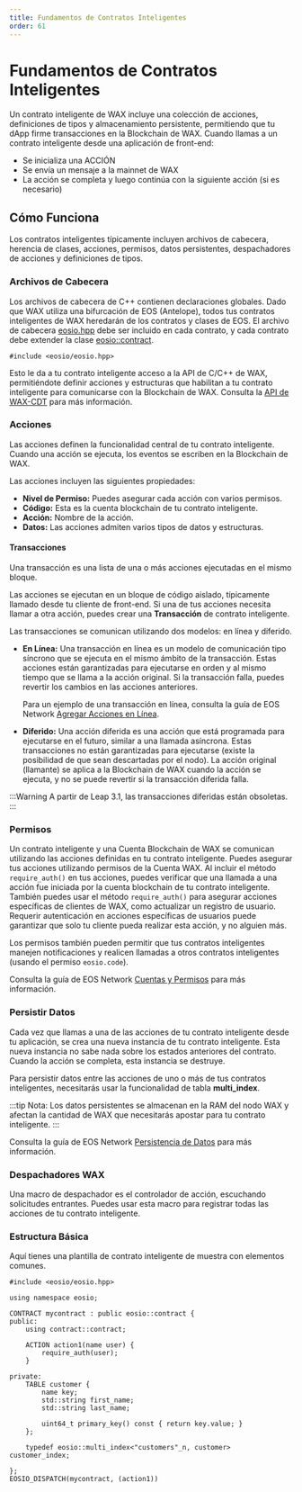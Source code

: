 ```yaml
---
title: Fundamentos de Contratos Inteligentes
order: 61
---
```


# Fundamentos de Contratos Inteligentes

Un contrato inteligente de WAX incluye una colección de acciones, definiciones de tipos y almacenamiento persistente, permitiendo que tu dApp firme transacciones en la Blockchain de WAX. Cuando llamas a un contrato inteligente desde una aplicación de front-end:

- Se inicializa una ACCIÓN
- Se envía un mensaje a la mainnet de WAX
- La acción se completa y luego continúa con la siguiente acción (si es necesario)

## Cómo Funciona

Los contratos inteligentes típicamente incluyen archivos de cabecera, herencia de clases, acciones, permisos, datos persistentes, despachadores de acciones y definiciones de tipos.

### Archivos de Cabecera

Los archivos de cabecera de C++ contienen declaraciones globales. Dado que WAX utiliza una bifurcación de EOS (Antelope), todos tus contratos inteligentes de WAX heredarán de los contratos y clases de EOS. El archivo de cabecera <a href="https://github.com/worldwide-asset-exchange/wax-cdt/blob/master/libraries/eosiolib/eosio.hpp" target="_blank">eosio.hpp</a> debe ser incluido en cada contrato, y cada contrato debe extender la clase <a href="https://github.com/worldwide-asset-exchange/wax-cdt/blob/master/libraries/eosiolib/contract.hpp" target="_blank">eosio::contract</a>.

```
#include <eosio/eosio.hpp>
```

Esto le da a tu contrato inteligente acceso a la API de C/C++ de WAX, permitiéndote definir acciones y estructuras que habilitan a tu contrato inteligente para comunicarse con la Blockchain de WAX. Consulta la [API de WAX-CDT](/es/build/api-reference/cdt_api) para más información.

### Acciones

Las acciones definen la funcionalidad central de tu contrato inteligente. Cuando una acción se ejecuta, los eventos se escriben en la Blockchain de WAX.

Las acciones incluyen las siguientes propiedades:

- **Nivel de Permiso:** Puedes asegurar cada acción con varios permisos.
- **Código:** Esta es la cuenta blockchain de tu contrato inteligente.
- **Acción:** Nombre de la acción.
- **Datos:** Las acciones admiten varios tipos de datos y estructuras.

#### Transacciones

Una transacción es una lista de una o más acciones ejecutadas en el mismo bloque.

Las acciones se ejecutan en un bloque de código aislado, típicamente llamado desde tu cliente de front-end. Si una de tus acciones necesita llamar a otra acción, puedes crear una **Transacción** de contrato inteligente.

Las transacciones se comunican utilizando dos modelos: en línea y diferido.

- **En Línea:** Una transacción en línea es un modelo de comunicación tipo síncrono que se ejecuta en el mismo ámbito de la transacción. Estas acciones están garantizadas para ejecutarse en orden y al mismo tiempo que se llama a la acción original. Si la transacción falla, puedes revertir los cambios en las acciones anteriores.

  Para un ejemplo de una transacción en línea, consulta la guía de EOS Network <a href="https://docs.eosnetwork.com/docs/latest/" target="_blank">Agregar Acciones en Línea</a>.

- **Diferido:** Una acción diferida es una acción que está programada para ejecutarse en el futuro, similar a una llamada asíncrona. Estas transacciones no están garantizadas para ejecutarse (existe la posibilidad de que sean descartadas por el nodo). La acción original (llamante) se aplica a la Blockchain de WAX cuando la acción se ejecuta, y no se puede revertir si la transacción diferida falla.

:::Warning
A partir de Leap 3.1, las transacciones diferidas están obsoletas.
:::

### Permisos

Un contrato inteligente y una Cuenta Blockchain de WAX se comunican utilizando las acciones definidas en tu contrato inteligente. Puedes asegurar tus acciones utilizando permisos de la Cuenta WAX. Al incluir el método `require_auth()` en tus acciones, puedes verificar que una llamada a una acción fue iniciada por la cuenta blockchain de tu contrato inteligente. También puedes usar el método `require_auth()` para asegurar acciones específicas de clientes de WAX, como actualizar un registro de usuario. Requerir autenticación en acciones específicas de usuarios puede garantizar que solo tu cliente pueda realizar esta acción, y no alguien más.

Los permisos también pueden permitir que tus contratos inteligentes manejen notificaciones y realicen llamadas a otros contratos inteligentes (usando el permiso `eosio.code`).

Consulta la guía de EOS Network <a href="https://docs.eosnetwork.com/docs/latest/" target="_blank">Cuentas y Permisos</a> para más información.

### Persistir Datos

Cada vez que llamas a una de las acciones de tu contrato inteligente desde tu aplicación, se crea una nueva instancia de tu contrato inteligente. Esta nueva instancia no sabe nada sobre los estados anteriores del contrato. Cuando la acción se completa, esta instancia se destruye.

Para persistir datos entre las acciones de uno o más de tus contratos inteligentes, necesitarás usar la funcionalidad de tabla **multi_index**.

:::tip 
Nota: 
Los datos persistentes se almacenan en la RAM del nodo WAX y afectan la cantidad de WAX que necesitarás apostar para tu contrato inteligente.
:::

Consulta la guía de EOS Network <a href="https://docs.eosnetwork.com/docs/latest/" target="_blank">Persistencia de Datos</a> para más información.

### Despachadores WAX

Una macro de despachador es el controlador de acción, escuchando solicitudes entrantes. Puedes usar esta macro para registrar todas las acciones de tu contrato inteligente.

### Estructura Básica

Aquí tienes una plantilla de contrato inteligente de muestra con elementos comunes.

```
#include <eosio/eosio.hpp>

using namespace eosio;

CONTRACT mycontract : public eosio::contract {
public:
	using contract::contract;

	ACTION action1(name user) {
		require_auth(user);
	}

private:
	TABLE customer {
		name key;
		std::string first_name;
		std::string last_name;

		uint64_t primary_key() const { return key.value; }
	};

	typedef eosio::multi_index<"customers"_n, customer> customer_index;

};
EOSIO_DISPATCH(mycontract, (action1))

```

